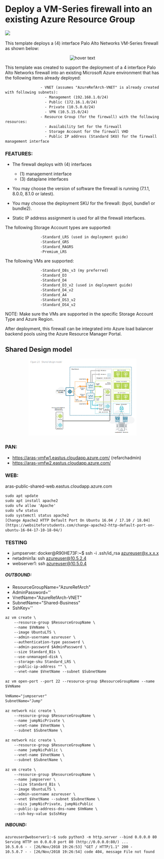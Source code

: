 # Deploy a VM-Series firewall into an existing Azure Resource Group

[<img src="http://azuredeploy.net/deploybutton.png"/>](https://portal.azure.com/#create/Microsoft.Template/uri/https%3A%2F%2Fraw.githubusercontent.com%2Firom77%2Freferencearchitectures%2Fmaster%2FAzure-1FW-4-interfaces-existing-environment%2FAzureDeploy.json)

This template deploys a (4) interface Palo Alto Networks VM-Series firewall as shown below:

<p align="center">
  <img src="./Azure-1FW-4-interfaces.png" width="350" title="hover text">
</p>



This template was created to support the deployment of a 4 interface Palo Alto Networks firewall into an existing Microsoft Azure environment that has the following items already deployed:

                    - VNET (assumes "AzureRefArch-VNET" is already created with following subnets):
                      - Management (192.168.1.0/24)
                      - Public (172.16.1.0/24)
                      - Private (10.5.0.0/24)
                      - VPN (10.5.15.0/24)
                    - Resource Group (for the firewall) with the following resources:
                      - Availability Set for the firewall
                      - Storage Account for the firewall VHD
                      - Public IP address (Standard SKU) for the firewall management interface
                    
            
### FEATURES:
- The firewall deploys with (4) interfaces
  - (1) management interface 
  - (3) dataplane interfaces
  
- You may choose the version of software the firewall is running (7.1.1, 8.0.0, 8.1.0 or latest).
- You may choose the deployment SKU for the firewall: (byol, bundle1 or bundle2).
- Static IP address assignment is used for all the firewall interfaces.


The following Storage Account types are supported:

                    -Standard_LRS (used in deployment guide)
                    -Standard_GRS
                    -Standard_RAGRS
                    -Premium_LRS
                    
The following VMs are supported:

                    -Standard_D8s_v3 (my preferred)
                    -Standard_D3
                    -Standard_D4
                    -Standard_D3_v2 (used in deployment guide)
                    -Standard_D4_v2
                    -Standard_A4
                    -Standard_DS3_v2
                    -Standard_DS4_v2
        
NOTE: Make sure the VMs are supported in the specific Storage Account Type and Azure Region.

After deployment, this firewall can be integrated into Azure load balancer backend pools using the Azure Resource Manager Portal.

## Shared Design model

<p align="center">
  <img src="./arch-ref.png" width="350" title="hover text">
</p>

### PAN:

- https://aras-vmfw1.eastus.cloudapp.azure.com/ (refarchadmin)
- https://aras-vmfw2.eastus.cloudapp.azure.com/

### WEB:

aras-public-shared-web.eastus.cloudapp.azure.com

```
sudo apt update
sudo apt install apache2
sudo ufw allow 'Apache'
sudo ufw status
sudo systemctl status apache2
[Change Apache2 HTTP Default Port On Ubuntu 16.04 / 17.10 / 18.04](https://websiteforstudents.com/change-apache2-http-default-port-on-ubuntu-16-04-17-10-18-04/)
```

### TESTING 

- jumpserver: docker@R90HE73F:~$ ssh -i .ssh/id_rsa azureuser@x.x.x.x
- netadmin1a: ssh azureuser@10.5.2.4
- webserver1: ssh azureuser@10.5.0.4


##### OUTBOUND:

- ResourceGroupName="AzureRefArch"
- AdminPassword=''
- VnetName="AzureRefArch-VNET"
- SubnetName="Shared-Business"
- SshKey=''
```
az vm create \
    --resource-group $ResourceGroupName \
    --name $VmName \
    --image UbuntuLTS \
    --admin-username azureuser \
    --authentication-type password \
    --admin-password $AdminPassword \
    --size Standard_B1s \
    --use-unmanaged-disk \
    --storage-sku Standard_LRS \
    --public-ip-address "" \
    --vnet-name $VnetName --subnet $SubnetName

az vm open-port --port 22 --resource-group $ResourceGroupName --name $VmName

VmName="jumpserver"
SubnetName="Jump"

az network nic create \
    --resource-group $ResourceGroupName \
    --name jumpNicPrivate \
    --vnet-name $VnetName \
    --subnet $SubnetName \

az network nic create \
    --resource-group $ResourceGroupName \
    --name jumpNicPublic \
    --vnet-name $VnetName \
    --subnet $SubnetName \  

az vm create \
    --resource-group $ResourceGroupName \
    --name jumpserver \
    --size Standard_B1s \
    --image UbuntuLTS \
    --admin-username azureuser \
    --vnet $VnetName --subnet $SubnetName \
    --nics jumpNicPrivate, jumpNicPublic
    --public-ip-address-dns-name $VmName \
    --ssh-key-value $sSshKey
```

##### INBOUND: 

```
azureuser@webserver1:~$ sudo python3 -m http.server --bind 0.0.0.0 80
Serving HTTP on 0.0.0.0 port 80 (http://0.0.0.0:80/) ...
10.5.0.6 - - [26/Nov/2018 19:26:53] "GET / HTTP/1.1" 200 -
10.5.0.7 - - [26/Nov/2018 19:26:54] code 404, message File not found
```